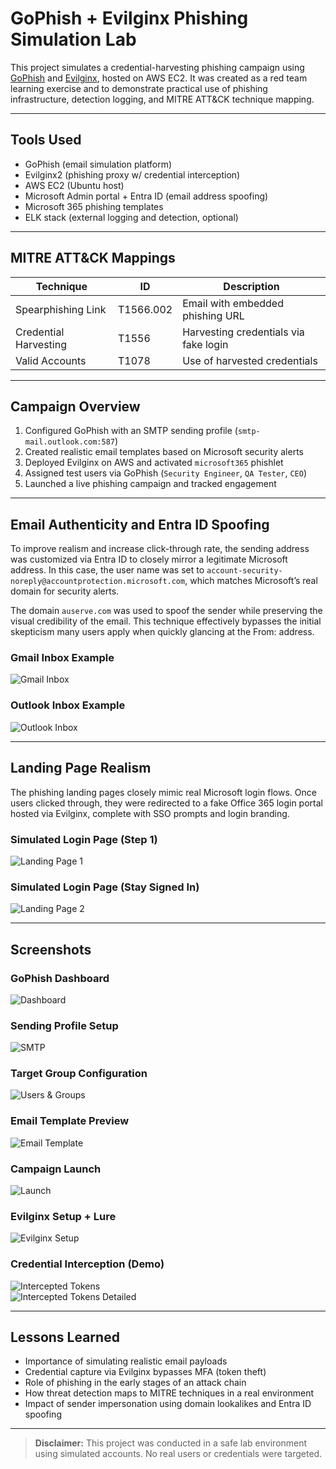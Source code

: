 # GoPhish + Evilginx Phishing Simulation Lab

This project simulates a credential-harvesting phishing campaign using [GoPhish](https://getgophish.com) and [Evilginx](https://github.com/kgretzky/evilginx2), hosted on AWS EC2. It was created as a red team learning exercise and to demonstrate practical use of phishing infrastructure, detection logging, and MITRE ATT&CK technique mapping.

---

## Tools Used

- GoPhish (email simulation platform)
- Evilginx2 (phishing proxy w/ credential interception)
- AWS EC2 (Ubuntu host)
- Microsoft Admin portal + Entra ID (email address spoofing)
- Microsoft 365 phishing templates
- ELK stack (external logging and detection, optional)

---

## MITRE ATT&CK Mappings

| Technique             | ID         | Description                            |
|-----------------------|------------|----------------------------------------|
| Spearphishing Link    | T1566.002  | Email with embedded phishing URL       |
| Credential Harvesting | T1556      | Harvesting credentials via fake login  |
| Valid Accounts        | T1078      | Use of harvested credentials           |

---

## Campaign Overview

1. Configured GoPhish with an SMTP sending profile (`smtp-mail.outlook.com:587`)
2. Created realistic email templates based on Microsoft security alerts
3. Deployed Evilginx on AWS and activated `microsoft365` phishlet
4. Assigned test users via GoPhish (`Security Engineer`, `QA Tester`, `CEO`)
5. Launched a live phishing campaign and tracked engagement

---

## Email Authenticity and Entra ID Spoofing

To improve realism and increase click-through rate, the sending address was customized via Entra ID to closely mirror a legitimate Microsoft address. In this case, the user name was set to `account-security-noreply@accountprotection.microsoft.com`, which matches Microsoft’s real domain for security alerts.

The domain `auserve.com` was used to spoof the sender while preserving the visual credibility of the email. This technique effectively bypasses the initial skepticism many users apply when quickly glancing at the From: address.

### Gmail Inbox Example

![Gmail Inbox](screenshots/gmail_inbox_example.png)

### Outlook Inbox Example

![Outlook Inbox](screenshots/outlook_inbox_example.png)

---

## Landing Page Realism

The phishing landing pages closely mimic real Microsoft login flows. Once users clicked through, they were redirected to a fake Office 365 login portal hosted via Evilginx, complete with SSO prompts and login branding.

### Simulated Login Page (Step 1)

![Landing Page 1](screenshots/simulated_landing_page.png)

### Simulated Login Page (Stay Signed In)

![Landing Page 2](screenshots/simulated_landing_page_2.png)

---

## Screenshots

### GoPhish Dashboard

![Dashboard](screenshots/gophish_dashboard_final.png)

### Sending Profile Setup

![SMTP](screenshots/gophish_sending_profiles.png)

### Target Group Configuration

![Users & Groups](screenshots/Screenshot_2025-06-10_131219.png)

### Email Template Preview

![Email Template](screenshots/Screenshot_2025-06-10_131238.png)

### Campaign Launch

![Launch](screenshots/Screenshot_2025-06-10_131402.png)

### Evilginx Setup + Lure

![Evilginx Setup](screenshots/Screenshot_2025-06-10_131727.png)

### Credential Interception (Demo)

![Intercepted Tokens](screenshots/Screenshot_2025-06-10_133409.png)  
![Intercepted Tokens Detailed](screenshots/Screenshot_2025-06-10_133506.png)

---

## Lessons Learned

- Importance of simulating realistic email payloads
- Credential capture via Evilginx bypasses MFA (token theft)
- Role of phishing in the early stages of an attack chain
- How threat detection maps to MITRE techniques in a real environment
- Impact of sender impersonation using domain lookalikes and Entra ID spoofing

---

> **Disclaimer:** This project was conducted in a safe lab environment using simulated accounts. No real users or credentials were targeted.